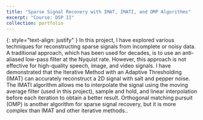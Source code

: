```yaml
---
title: "Sparse Signal Recovery with IMAT, IMATI, and OMP Algorithms"
excerpt: "Course: DSP II"
collection: portfolio
---
```

{: style="text-align: justify" }
In this project, I have explored various techniques for reconstructing sparse signals from incomplete or noisy data. A traditional approach, which has been used for decades, is to use an anti-aliased low-pass filter at the Nyquist rate. However, this approach is not effective for high-quality speech, image, and video signals. I have demonstrated that the Iterative Method with an Adaptive Thresholding (IMAT) can accurately reconstruct a 2D signal with salt and pepper noise. The IMATI algorithm allows me to interpolate the signal using the moving average filter (used in this project), sample and hold, and linear interpolation before each iteration to obtain a better result. Orthogonal matching pursuit (OMP) is another algorithm for sparse signal recovery, but it is more complex than IMAT and other iterative methods..
